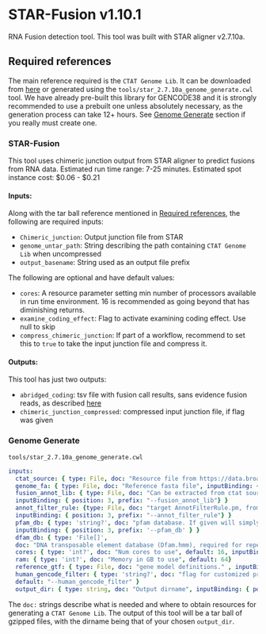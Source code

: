 # STAR-Fusion v1.10.1
RNA Fusion detection tool.
This tool was built with STAR aligner v2.7.10a.

## Required references
The main reference required is the `CTAT Genome Lib`.
It can be downloaded from [here](https://github.com/STAR-Fusion/STAR-Fusion/wiki/STAR-Fusion-release-and-CTAT-Genome-Lib-Compatibility-Matrix) or generated using the `tools/star_2.7.10a_genome_generate.cwl` tool.
We have already pre-built this library for GENCODE38 and it is strongly recommended to use a prebuilt one unless absolutely necessary, as the generation process can take 12+ hours.
See [Genome Generate](#genome-generate) section if you really must create one.

### STAR-Fusion
This tool uses chimeric junction output from STAR aligner to predict fusions from RNA data.
Estimated run time range: 7-25 minutes.
Estimated spot instance cost: $0.06 - $0.21

#### Inputs:
Along with the tar ball reference mentioned in [Required references](#required-references), the following are required inputs:
 - `Chimeric_junction`: Output junction file from STAR
 - `genome_untar_path`: String describing the path containing `CTAT Genome Lib` when uncompressed
 - `output_basename`: String used as an output file prefix

The following are optional and have default values:
 - `cores`: A resource parameter setting min number of processors available in run time environment. 16 is recommended as going beyond that has diminishing returns.
 - `examine_coding_effect`: Flag to activate examining coding effect. Use null to skip
 - `compress_chimeric_junction`: If part of a workflow, recommend to set this to `true` to take the input junction file and compress it.

#### Outputs:
This tool has just two outputs:
 - `abridged_coding`: tsv file with fusion call results, sans evidence fusion reads, as described [here](https://github.com/STAR-Fusion/STAR-Fusion/wiki#output-from-star-fusion)
 - `chimeric_junction_compressed`: compressed input junction file, if flag was given

### Genome Generate
`tools/star_2.7.10a_genome_generate.cwl`

```yaml
inputs:
  ctat_source: { type: File, doc: "Resource file from https://data.broadinstitute.org/Trinity/CTAT_RESOURCE_LIB/", inputBinding: { position: 1} }
  genome_fa: { type: File, doc: "Reference fasta file", inputBinding: { position: 3, prefix: "--genome_fa"} }
  fusion_annot_lib: { type: File, doc: "Can be extracted from ctat source, for from https://github.com/FusionAnnotator/CTAT_HumanFusionLib/releases",
  inputBinding: { position: 3, prefix: "--fusion_annot_lib"} }
  annot_filter_rule: {type: File, doc: "target AnnotFilterRule.pm, from https://data.broadinstitute.org/Trinity/CTAT_RESOURCE_LIB",
  inputBinding: { position: 3, prefix: "--annot_filter_rule"} }
  pfam_db: { type: 'string?', doc: "pfam database. If given will simply pull from current, and run hmmpress", default: 'current'
  inputBinding: { position: 3, prefix: '--pfam_db' } }
  dfam_db: { type: 'File[]',
  doc: "DNA transposable element database (Dfam.hmm), required for repeat masking. Obtain from http://dfam.org/releases/Dfam_3.1/infrastructure/dfamscan/" }
  cores: { type: 'int?', doc: "Num cores to use", default: 16, inputBinding: { position: 3, prefix: '--CPU' } }
  ram: { type: 'int?', doc: "Memory in GB to use", default: 64}
  reference_gtf: { type: File, doc: "gene model definitions." , inputBinding: { position: 2, prefix: '--gtf' } }
  human_gencode_filter: { type: 'string?', doc: "flag for customized prep operations for human/gencode genome and annotation data.",
  default: "--human_gencode_filter" }
  output_dir: { type: string, doc: "Output dirname", inputBinding: { position: 3, prefix: "--output_dir"} }
```

The `doc:` strings describe what is needed and where to obtain resources for generating a `CTAT Genome Lib`.
The output of this tool will be a tar ball of gzipped files, with the dirname being that of your chosen `output_dir`.

